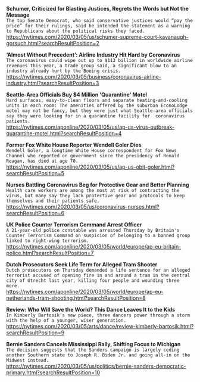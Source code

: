 **Schumer, Criticized for Blasting Justices, Regrets the Words but Not the Message**\
`The top Senate Democrat, who said conservative justices would “pay the price” for their rulings, said he intended the statement as a warning to Republicans about the political risks they faced.`\
https://nytimes.com/2020/03/05/us/schumer-supreme-court-kavanaugh-gorsuch.html?searchResultPosition=2

**‘Almost Without Precedent’: Airline Industry Hit Hard by Coronavirus**\
`The coronavirus could wipe out up to $113 billion in worldwide airline revenues this year, a trade group said, a significant blow to an industry already hurt by the Boeing crisis.`\
https://nytimes.com/2020/03/05/business/coronavirus-airline-industry.html?searchResultPosition=3

**Seattle-Area Officials Buy $4 Million 'Quarantine' Motel**\
`Hard surfaces, easy-to-clean floors and separate heating-and-cooling units in each room: The amenities offered by the suburban EconoLodge motel may not be fancy, but they were just what Seattle-area officials say they were looking for in a quarantine facility for  coronavirus patients.`\
https://nytimes.com/aponline/2020/03/05/us/ap-us-virus-outbreak-quarantine-motel.html?searchResultPosition=4

**Former Fox White House Reporter Wendell Goler Dies**\
`Wendell Goler, a longtime White House correspondent for Fox News Channel who reported on government since the presidency of Ronald Reagan, has died at age 70.`\
https://nytimes.com/aponline/2020/03/05/us/ap-us-obit-goler.html?searchResultPosition=5

**Nurses Battling Coronavirus Beg for Protective Gear and Better Planning**\
`Health care workers are among the most at risk of contracting the virus, but many say they lack protective gear and protocols to keep themselves and their patients safe.`\
https://nytimes.com/2020/03/05/us/coronavirus-nurses.html?searchResultPosition=6

**UK Police Counter Terrorism Command Arrest Officer**\
`A 21-year-old police constable was arrested Thursday by Britain's Counter Terrorism Command on suspicion of belonging to a banned group linked to right-wing terrorism.`\
https://nytimes.com/aponline/2020/03/05/world/europe/ap-eu-britain-police.html?searchResultPosition=7

**Dutch Prosecutors Seek Life Term for Alleged Tram Shooter**\
`Dutch prosecutors on Thursday demanded a life sentence for an alleged terrorist accused of opening fire in and around a tram in the central city of Utrecht last year, killing four people and wounding three more.`\
https://nytimes.com/aponline/2020/03/05/world/europe/ap-eu-netherlands-tram-shooting.html?searchResultPosition=8

**Review: Who Will Save the World? This Dance Leaves It to the Kids**\
`In Kimberly Bartosik’s new piece, three dancers power through a storm with the help of a younger, wiser generation.`\
https://nytimes.com/2020/03/05/arts/dance/review-kimberly-bartosik.html?searchResultPosition=9

**Bernie Sanders Cancels Mississippi Rally, Shifting Focus to Michigan**\
`The decision suggests that the Sanders campaign is largely ceding another Southern state to Joseph R. Biden Jr. and going all-in on the Midwest instead.`\
https://nytimes.com/2020/03/05/us/politics/bernie-sanders-democratic-primary.html?searchResultPosition=10

